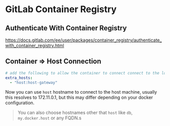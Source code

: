 # GitLab Container Registry

## Authenticate With Container Registry

https://docs.gitlab.com/ee/user/packages/container_registry/authenticate_with_container_registry.html

## Container => Host Connection

```yaml
# add the following to allow the container to connect connect to the local machine
extra_hosts:
  - "host:host-gateway"
```

Now you can use `host` hostname to connect to the host machine, usually this resolves to 172.11.0.1, but this may differ depending on your docker configuration.

> You can also choose hostnames other that `host` like `db`, `my.docker.host` or any FQDN.s